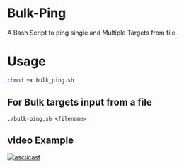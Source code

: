 # Bulk-Ping
A Bash Script to ping single and Multiple Targets from file.

# Usage 
```sh
chmod +x bulk_ping.sh
```

## For Bulk targets input from a file
```
./bulk-ping.sh <filename>
```

## video Example
[![asciicast](https://asciinema.org/a/MADaRtZzdlBSC68x0cm5p3yrD.svg)](https://asciinema.org/a/MADaRtZzdlBSC68x0cm5p3yrD)
